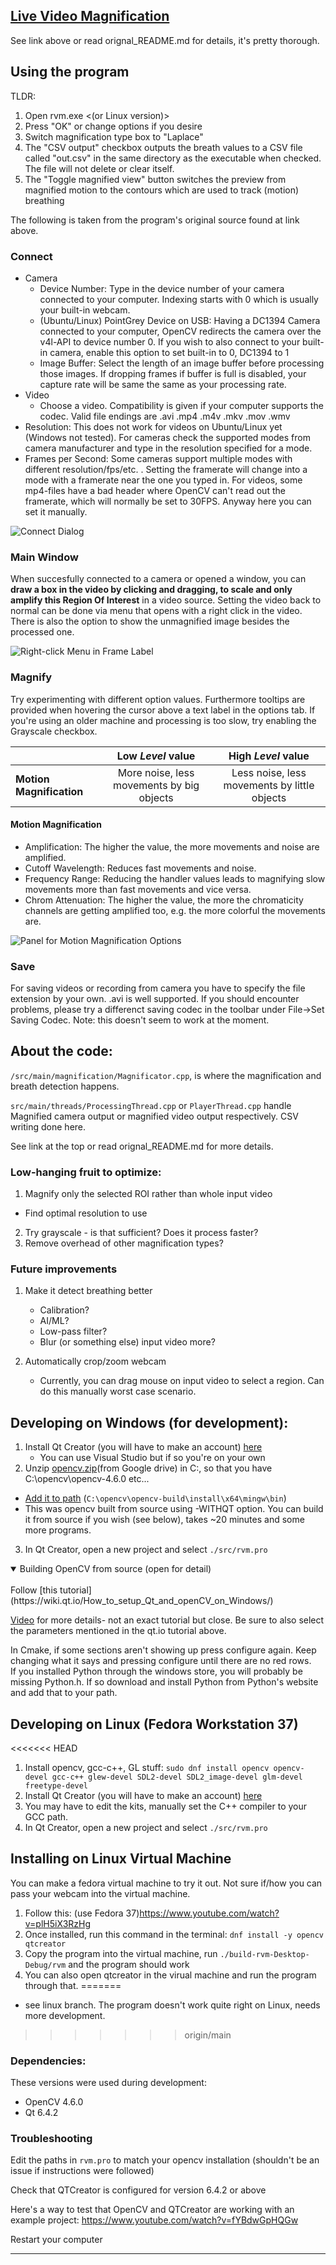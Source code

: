## [Live Video Magnification](https://github.com/tschnz/Live-Video-Magnification)
See link above or read orignal_README.md for details, it's pretty thorough.

## Using the program
TLDR:
1. Open rvm.exe <(or Linux version)>
2. Press "OK" or change options if you desire
3. Switch magnification type box to "Laplace"
4. The "CSV output" checkbox outputs the breath values to a CSV file called "out.csv" in the same directory as the executable when checked. The file will not delete or clear itself.
5. The "Toggle magnified view" button switches the preview from magnified motion to the contours which are used to track (motion) breathing


The following is taken from the program's original source found at link above.
### Connect
- Camera
    - Device Number: Type in the device number of your camera connected to your computer. Indexing starts with 0 which is usually your built-in webcam.
    - (Ubuntu/Linux) PointGrey Device on USB:  Having a DC1394 Camera connected to your computer, OpenCV redirects the camera over the v4l-API to device number 0. If you wish to also connect to your built-in camera, enable this option to set built-in to 0, DC1394 to 1
    - Image Buffer: Select the length of an image buffer before processing those images. If dropping frames if buffer is full is disabled, your capture rate will be same the same as your processing rate.
- Video
    - Choose a video. Compatibility is given if your computer supports the codec. Valid file endings are .avi .mp4 .m4v .mkv .mov .wmv
- Resolution: This does not work for videos on Ubuntu/Linux yet (Windows not tested). For cameras check the supported modes from camera manufacturer and type in the resolution specified for a mode.
- Frames per Second: Some cameras support multiple modes with different resolution/fps/etc. . Setting the framerate will change into a mode with a framerate near the one you typed in. For videos, some mp4-files have a bad header where OpenCV can't read out the framerate, which will normally be set to 30FPS. Anyway here you can set it manually.

![Connect Dialog](pictures/connect_dialog.png)

### Main Window
When succesfully connected to a camera or opened a window, you can **draw a box in the video by clicking and dragging, to scale and only amplify this Region Of Interest** in a video source. Setting the video back to normal can be done via menu that opens with a right click in the video. There is also the option to show the unmagnified image besides the processed one.

![Right-click Menu in Frame Label](pictures/frameLabel_menu.png)

### Magnify
Try experimenting with different option values. Furthermore tooltips are provided when hovering the cursor above a text label in the options tab. If you're using an older machine and processing is too slow, try enabling the Grayscale checkbox.

|                        |  Low *Level* value |  High *Level* value|
| :---------------------- | :-----------------: | :---------------: |
|**Motion Magnification**| More noise, less movements by big objects  |   Less noise, less movements by little objects |

#### Motion Magnification
- Amplification: The higher the value, the more movements and noise are amplified.
- Cutoff Wavelength: Reduces fast movements and noise.
- Frequency Range: Reducing the handler values leads to magnifying slow movements more than fast movements and vice versa.
- Chrom Attenuation: The higher the value, the more the chromaticity channels are getting amplified too, e.g. the more colorful the movements are.

![Panel for Motion Magnification Options](pictures/lmag_options.png)

### Save
For saving videos or recording from camera you have to specify the file extension by your own. .avi is well supported. If you should encounter problems, please try a differenct saving codec in the toolbar under File->Set Saving Codec. Note: this doesn't seem to work at the moment.


## About the code:
`/src/main/magnification/Magnificator.cpp`, is where the magnification and breath detection happens. 

`src/main/threads/ProcessingThread.cpp` or `PlayerThread.cpp` handle Magnified camera output or magnified video output respectively. CSV writing done here.

See link at the top or read orignal_README.md for more details.


### Low-hanging fruit to optimize: 
1. Magnify only the selected ROI rather than whole input video
 - Find optimal resolution to use
2. Try grayscale - is that sufficient? Does it process faster?
3. Remove overhead of other magnification types?


### Future improvements
1. Make it detect breathing better 
 	- Calibration?
	- AI/ML?
	- Low-pass filter?
	- Blur (or something else) input video more?

2. Automatically crop/zoom webcam 
	- Currently, you can drag mouse on input video to select a region. Can do this manually worst case scenario.


## Developing on Windows (for development):
1. Install Qt Creator (you will have to make an account) [here](https://www.qt.io/download-qt-installer-oss) 
   - You can use Visual Studio but if so you're on your own
2. Unzip [opencv.zip](https://drive.google.com/file/d/1sh63BbIwR6FJ2E_qEA8cqg3bwMOptkE1/view?usp=share_link)(from Google drive) in C:\, so that you have C:\opencv\opencv-4.6.0 etc...
  - [Add it to path](https://www.architectryan.com/2018/03/17/add-to-the-path-on-windows-10/) (`C:\opencv\opencv-build\install\x64\mingw\bin`)
  - This was opencv built from source using -WITHQT option. You can build it from source if you wish (see below), takes ~20 minutes and some more programs.
3. In Qt Creator, open a new project and select `./src/rvm.pro`


<details open>
<summary> Building OpenCV from source (open for detail)</summary>
<br>
Follow [this tutorial](https://wiki.qt.io/How_to_setup_Qt_and_openCV_on_Windows/)

[Video](https://www.youtube.com/watch?v=_fqpYLM6SCw) for more details- not an exact tutorial but close. Be sure to also select the parameters mentioned in the qt.io tutorial above. 

In Cmake, if some sections aren't showing up press configure again. Keep changing what it says and pressing configure until there are no red rows.  
If you installed Python through the windows store, you will probably be missing Python.h. If so download and install Python from Python's website and add that to your path.

</details>



## Developing on Linux (Fedora Workstation 37)
<<<<<<< HEAD
1. Install opencv, gcc-c++, GL stuff: `sudo dnf install opencv opencv-devel gcc-c++ glew-devel SDL2-devel SDL2_image-devel glm-devel freetype-devel`
2. Install Qt Creator (you will have to make an account) [here](https://www.qt.io/download-qt-installer-oss) 
3. You may have to edit the kits, manually set the C++ compiler to your GCC path.
4. In Qt Creator, open a new project and select `./src/rvm.pro`

## Installing on Linux Virtual Machine 
You can make a fedora virtual machine to try it out. Not sure if/how you can pass your webcam into the virtual machine.
1. Follow this: (use Fedora 37)https://www.youtube.com/watch?v=plH5iX3RzHg 
2. Once installed, run this command in the terminal: `dnf install -y opencv qtcreator`
3. Copy the program into the virtual machine, run `./build-rvm-Desktop-Debug/rvm` and the program should work
4. You can also open qtcreator in the virual machine and run the program through that.
=======
- see linux branch. The program doesn't work quite right on Linux, needs more development.
>>>>>>> origin/main

### Dependencies:
These versions were used during development:
- OpenCV 4.6.0
- Qt 6.4.2


### Troubleshooting
Edit the paths in `rvm.pro` to match your opencv installation (shouldn't be an issue if instructions were followed)

Check that QTCreator is configured for version 6.4.2 or above

Here's a way to test that OpenCV and QTCreator are working with an example project: https://www.youtube.com/watch?v=fYBdwGpHQGw 

Restart your computer



-----------------------

